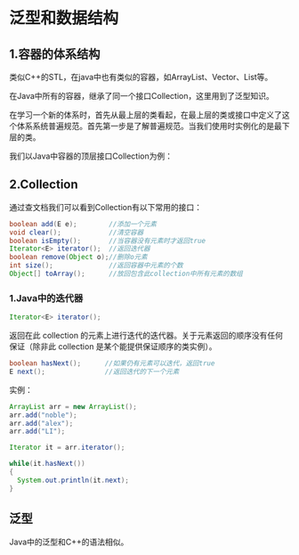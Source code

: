 # 泛型和数据结构
## 1.容器的体系结构
类似C++的STL，在java中也有类似的容器，如ArrayList、Vector、List等。<br>

在Java中所有的容器，继承了同一个接口Collection，这里用到了泛型知识。<br>

在学习一个新的体系时，首先从最上层的类看起，在最上层的类或接口中定义了这个体系系统普遍规范。首先第一步是了解普遍规范。当我们使用时实例化的是最下层的类。<br>

我们以Java中容器的顶层接口Collection为例：<br>

## 2.Collection
通过查文档我们可以看到Collection有以下常用的接口：<br>

```java
boolean add(E e);        //添加一个元素
void clear();            //清空容器
boolean isEmpty();       //当容器没有元素时才返回true
Iterator<E> iterator();  //返回迭代器
boolean remove(Object o);//删除o元素
int size();              //返回容器中元素的个数
Object[] toArray();      //放回包含此collection中所有元素的数组
```

### 1.Java中的迭代器
```java
Iterator<E> iterator();
```
返回在此 collection 的元素上进行迭代的迭代器。关于元素返回的顺序没有任何保证（除非此 collection 是某个能提供保证顺序的类实例）。 <br>

```java
boolean hasNext();      //如果仍有元素可以迭代，返回true
E next();               //返回迭代的下一个元素
```

实例：<br>
```java
ArrayList arr = new ArrayList();
arr.add("noble");
arr.add("alex");
arr.add("LI");

Iterator it = arr.iterator();

while(it.hasNext())
{
  System.out.println(it.next);
}
```



## 泛型
Java中的泛型和C++的语法相似。






























#

